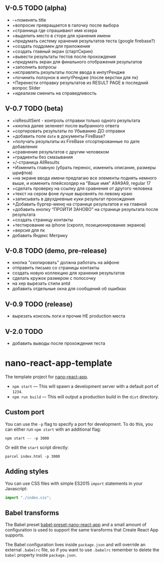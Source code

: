 ## V-0.5 TODO (alpha)
- -+поменять title
- +вопросик превращается в галочку после выбора 
- +странница где спрашивают имя юзера
- +выделить место в сторе для хранения имени
- +придумать систему хранения результатов теста (google firebase?)
- +создать поддомен для приложения
- +создать главный экран (стартСкрин)
- +вывести результаты тестов после прохождения
- +придумать экран для финального отображения результатов
- +заполнить вопросы
- +исправлять результаты после ввода в инпутРендже
- +починить ползунок в инпутРендже (после верстки для пк)
- +Перенести отправку результатов из RESULT PAGE в последний вопрос Slider
- +идеализм сменить на справедливость

## V-0.7 TODO (beta)
- +isResultSent - контроль отправки только одного результата
- +кнопка далее зеленеет после выбранного ответа
- +сортировать результаты по Убыванию ДО отправки
- +добавить поле `date` в документы FireBase?
- +получать результаты из FireBase отсортированные по дате добавления
- +сравнение результатов с другим человеком
- +градиенты без смазывания
- +/-страница AllResults
- +Изменить главную (убрать перенос, изменить описание, размеры шрифтов)
- +на экране ввода имени предлагаю все элементы поднять немного выше, и изменить плейсхолдер на "Ваше имя" A9A9A9, regular 17
- +сделать проверку на ссылку для сравнения от другого человека
- +текст на сером фоне лучше выровнять по левому краю
- +записывать в двухдневные куки результат прохождения
- +Добавить бургер-меню на странице результатов и на главной
- +добавить кнопку “ПРОЙТИ ЗАНОВО” на странице результата после результата
- +создать страницу контакты
- +тестирование на iphone (скролл, позиционирование экранов) 
- +версия для пк
- добавить Яндекс Метрику 

## V-0.8 TODO (demo, pre-release)
- кнопка "скопировать" должна работать на айфоне
- отправить письмо со страницы контакты
- создать новую коллекцию для хранения результатов
- сделать кружок размером с полосочку
- на хер вырезать стили antd
- добавить отдельные окна для сообщений об ошибках

## V-0.9 TODO (release)
- вырезать консоль логи и прочие НЕ production места 

## V-2.0 TODO
- добавить выводы после прохождения теста


# nano-react-app-template

The template project for [nano-react-app](https://github.com/adrianmcli/nano-react-app).

- `npm start` — This will spawn a development server with a default port of `1234`.
- `npm run build` — This will output a production build in the `dist` directory.

## Custom port

You can use the `-p` flag to specify a port for development. To do this, you can either run `npm start` with an additional flag:

```
npm start -- -p 3000
```

Or edit the `start` script directly:

```
parcel index.html -p 3000
```

## Adding styles

You can use CSS files with simple ES2015 `import` statements in your Javascript:

```js
import "./index.css";
```

## Babel transforms

The Babel preset [babel-preset-nano-react-app](https://github.com/adrianmcli/babel-preset-nano-react-app) and a small amount of configuration is used to support the same transforms that Create React App supports.

The Babel configuration lives inside `package.json` and will override an external `.babelrc` file, so if you want to use `.babelrc` remember to delete the `babel` property inside `package.json`.
